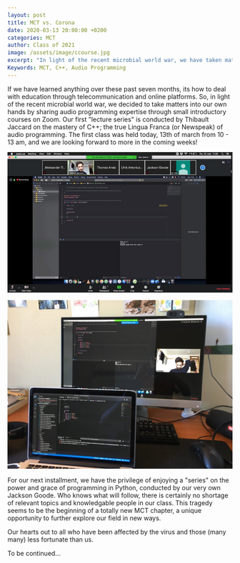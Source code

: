 ```yaml
---
layout: post
title: MCT vs. Corona
date: 2020-03-13 20:00:00 +0200
categories: MCT
author: Class of 2021
image: /assets/image/ccourse.jpg
excerpt: "In light of the recent microbial world war, we have taken matters into our own hands by sharing audio programming expertise through small introductory courses on Zoom."
Keywords: MCT, C++, Audio Programming
---
```


If we have learned anything over these past seven months, its how to deal with education through telecommunication and online platforms. So, in light of the recent microbial world war, we decided to take matters into our own hands by sharing audio programming expertise through small introductory courses on Zoom. Our first "lecture series" is conducted by Thibault Jaccard on the mastery of C++; the true Lingua Franca (or Newspeak) of audio programming. The first class was held today, 13th of march from 10 - 13 am, and we are looking forward to more in the coming weeks!

![C++ course](/assets/image/2020_03_13_stefanof_ccourse.jpg)

![Dual screens](/assets/image/2020_03_13_stefanof_ccourse2.jpg)

For our next installment, we have the privilege of enjoying a "series" on the power and grace of programming in Python, conducted by our very own Jackson Goode. Who knows what will follow, there is certainly no shortage of relevant topics and knowledgable people in our class. This tragedy seems to be the beginning of a totally new MCT chapter, a unique opportunity to further explore our field in new ways. 

Our hearts out to all who have been affected by the virus and those (many many) less fortunate than us.

To be continued...
